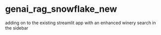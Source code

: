 # genai_rag_snowflake_new
 adding on to the existing streamlit app with an enhanced winery search in the sidebar
